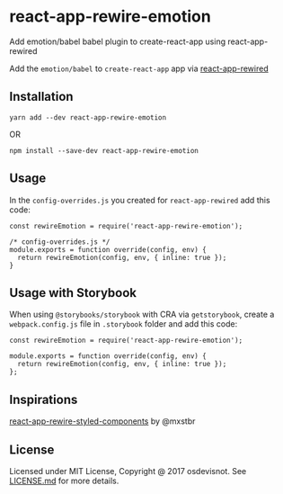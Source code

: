 # react-app-rewire-emotion
Add emotion/babel babel plugin to create-react-app using react-app-rewired

Add the `emotion/babel` to `create-react-app` app via [react-app-rewired](https://github.com/timarney/react-app-rewired)

## Installation
```
yarn add --dev react-app-rewire-emotion
```
OR
```
npm install --save-dev react-app-rewire-emotion
```

## Usage
In the `config-overrides.js` you created for `react-app-rewired` add this code:

```
const rewireEmotion = require('react-app-rewire-emotion');

/* config-overrides.js */
module.exports = function override(config, env) {
  return rewireEmotion(config, env, { inline: true });
}
```

## Usage with Storybook
When using `@storybooks/storybook` with CRA via `getstorybook`, create a `webpack.config.js` file in `.storybook` folder and add this code:

```
const rewireEmotion = require('react-app-rewire-emotion');

module.exports = function override(config, env) {
  return rewireEmotion(config, env, { inline: true });
};
```

## Inspirations
[react-app-rewire-styled-components](https://github.com/withspectrum/react-app-rewire-styled-components) by @mxstbr

## License
Licensed under MIT License, Copyright @ 2017 osdevisnot. See [LICENSE.md](LICENSE.md) for more details.
